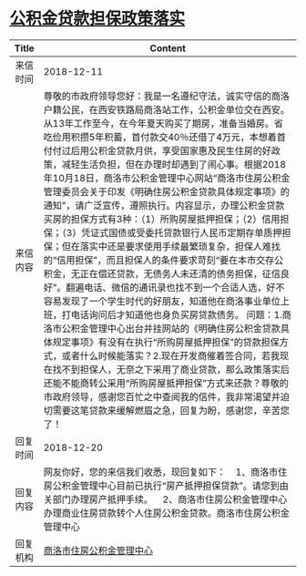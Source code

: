 # [公积金贷款担保政策落实](http://www.shangluo.gov.cn/zmhd/ldxxxx.jsp?urltype=leadermail.LeaderMailContentUrl&wbtreeid=1112&leadermailid=5060)

| Title |                                                                                                                                                                                                                                                                                                                                        Content                                                                                                                                                                                                                                                                                                                                        |
|:-----:|---------------------------------------------------------------------------------------------------------------------------------------------------------------------------------------------------------------------------------------------------------------------------------------------------------------------------------------------------------------------------------------------------------------------------------------------------------------------------------------------------------------------------------------------------------------------------------------------------------------------------------------------------------------------------------------|
| 来信时间  | 2018-12-11                                                                                                                                                                                                                                                                                                                                                                                                                                                                                                                                                                                                                                                                            |
| 来信内容  | 尊敬的市政府领导您好：我是一名遵纪守法，诚实守信的商洛户籍公民，在西安铁路局商洛站工作，公积金单位交在西安。从13年工作至今，在今年夏天购买了期房，准备当婚房。省吃俭用积攒5年积蓄，首付款交40％还借了4万元，本想着首付付过后用公积金贷款月供，享受国家惠及民生住房的好政策，减轻生活负担，但在办理时却遇到了闹心事。根据2018年10月18日，商洛市公积金管理中心网站“商洛市住房公积金管理委员会关于印发《明确住房公积金贷款具体规定事项》的通知”，请广泛宣传，遵照执行。内容显示，办理公积金贷款买房的担保方式有3种：（1）所购房屋抵押担保；（2）信用担保；（3）凭证式国债或受委托贷款银行人民币定期存单质押担保；但在落实中还是要求使用手续最繁琐复杂，担保人难找的“信用担保”，而且担保人的条件要求苛刻“要在本市交存公积金，无正在偿还贷款，无债务人未还清的债务担保，征信良好”。翻遍电话、微信的通讯录也找不到一个合适人选，好不容易发现了一个学生时代的好朋友，知道他在商洛事业单位上班，打电话询问后才知道他也身负买房贷款债务。 问题：1.商洛市公积金管理中心出台并挂网站的《明确住房公积金贷款具体规定事项》有没有在执行“所购房屋抵押担保”的贷款担保方式，或者什么时候能落实？2.现在开发商催着签合同，若我现在找不到担保人，无奈之下采用了商业贷款，那么政策落实后还能不能商转公采用“所购房屋抵押担保”方式来还款？尊敬的市政府领导，感谢您百忙之中查阅我的信件，我非常渴望并迫切需要这笔贷款来缓解燃眉之急，回复为盼，感谢您，辛苦您了！ |
| 回复时间  | 2018-12-20                                                                                                                                                                                                                                                                                                                                                                                                                                                                                                                                                                                                                                                                            |
| 回复内容  | 网友你好，您的来信我们收悉，现回复如下：    1、商洛市住房公积金管理中心目前已执行“房产抵押担保贷款”。请您到由关部门办理房产抵押手续。    2、商洛市住房公积金管理中心办理商业住房贷款转个人住房公积金贷款。商洛市住房公积金管理中心                                                                                                                                                                                                                                                                                                                                                                                                                                                                                                                                                               |
| 回复机构  | [商洛市住房公积金管理中心](../../category/agencies/商洛市住房公积金管理中心.md)                                                                                                                                                                                                                                                                                                                                                                                                                                                                                                                                                                                                                               |